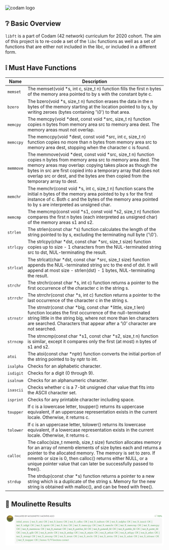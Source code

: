 ![codam logo](https://www.datocms-assets.com/4526/1560770259-logocodamblack-copy.svg)

## ❔ Basic Overview

`libft` is a part of Codam (42 network) curriculum for 2020 cohort. The aim of this project is to re-code a set of the `libc` functions as well as a set of functions that are either not included in the libc, or included in a different form.

## ❕ Must Have Functions

| Name | Description |
| --- | --- |
| `memset` | The memset(void *s, int c, size_t n) function fills the first n bytes of the memory area pointed to by s with the constant byte c. |
| `bzero` | The bzero(void *s, size_t n) function erases the data in the n bytes of the memory starting at the location pointed to by s, by writing zeroes (bytes containing '\0') to that area. |
| `memcpy` | The memcpy(void *dest, const void *src, size_t n) function copies n bytes from memory area src to memory area dest. The memory areas must not overlap. |
| `memccpy` | The memccpy(void *dest, const void *src, int c, size_t n) function copies no more than n bytes from memory area src to memory area dest, stopping when the character c is found. |
| `memmove` | The  memmove(void *dest, const void *src, size_t n) function copies n bytes from memory area src to memory area dest.  The memory areas may overlap: copying takes place as though the bytes in src are first copied into a temporary array that does not overlap src or dest, and the bytes are then copied from the temporary array to dest. |
| `memchr` | The memchr(const void *s, int c, size_t n) function scans the initial n bytes of the memory area pointed to by s for the first instance of c. Both c and the bytes of the memory area pointed to by s are interpreted as unsigned char. |
| `memcmp` | The memcmp(const void *s1, const void *s2, size_t n) function compares the first n bytes (each interpreted as unsigned char) of the memory areas s1 and s2. |
| `strlen` | The strlen(const char *s) function calculates the length of the string pointed to by s, excluding the terminating null byte ('\0'). |
| `strlcpy` | The strlcpy(char *dst, const char *src, size_t size) function copies up to size - 1 characters from the NUL-terminated string src to dst, NUL-terminating the result. |
| `strlcat` | The strlcat(char *dst, const char *src, size_t size) function appends the NUL-terminated string src to the end of dst.  It will append at most size - strlen(dst) - 1 bytes, NUL-terminating the result. |
| `strchr` | The strchr(const char *s, int c) function returns a pointer to the first occurrence of the character c in the string s. |
| `strrchr` | The strrchr(const char *s, int c) function returns a pointer to the last occurrence of the character c in the string s. |
| `strnstr` | The strnstr(const char *big, const char *little, size_t len) function locates the first occurrence of the null-terminated string little in the string big, where not more than len characters are searched.  Characters that appear after a ‘\0’ character are not searched. |
| `strncmp` | The strncmp(const char *s1, const char *s2, size_t n) function is similar, except it compares only the first (at most) n bytes of s1 and s2. |
| `atoi` | The atoi(const char *nptr) function converts the initial portion of the string pointed to by nptr to int. |
| `isalpha` | Checks for an alphabetic character. |
| `isdigit` | Checks for a digit (0 through 9). |
| `isalnum` | Checks for an alphanumeric character. |
| `isascii` | Checks whether c is a 7-bit unsigned char value that fits into the ASCII character set. |
| `isprint` | Checks for any printable character including space. |
| `toupper` | If c is a lowercase letter, toupper() returns its uppercase equivalent, if an uppercase representation exists in the current locale.  Otherwise, it returns c. |
| `tolower` | If c is an uppercase letter, tolower() returns its lowercase equivalent, if a lowercase representation exists in the current locale.  Otherwise, it returns c. |
| `calloc` | The  calloc(size_t nmemb, size_t size)  function allocates memory for an array of nmemb elements of size bytes each and returns a pointer to the allocated memory. The memory is set to zero. If nmemb or size is 0, then calloc() returns either NULL, or a unique pointer value that can later be successfully passed to free(). |
| `strdup` | The strdup(const char *s) function returns a pointer to a new string which is a duplicate of the string s.  Memory for the new string is obtained with malloc(), and can be freed with free(). |

## 💩 Moulinette Results

![Moulinette](Capture.JPG)

